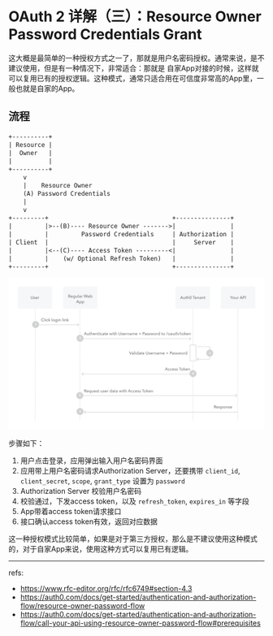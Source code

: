# OAuth 2 详解（三）：Resource Owner Password Credentials Grant

这大概是最简单的一种授权方式之一了，那就是用户名密码授权。通常来说，是不建议使用，但是有一种情况下，非常适合：那就是
自家App对接的时候，这样就可以复用已有的授权逻辑。这种模式，通常只适合用在可信度非常高的App里，一般也就是自家的App。

## 流程

```
+----------+
| Resource |
|  Owner   |
|          |
+----------+
    v
    |    Resource Owner
    (A) Password Credentials
    |
    v
+---------+                                  +---------------+
|         |>--(B)---- Resource Owner ------->|               |
|         |         Password Credentials     | Authorization |
| Client  |                                  |     Server    |
|         |<--(C)---- Access Token ---------<|               |
|         |    (w/ Optional Refresh Token)   |               |
+---------+                                  +---------------+
```

![Resource Owner Password Grant](./img/resource_owner_password_grant.png)

步骤如下：

1. 用户点击登录，应用弹出输入用户名密码界面
2. 应用带上用户名密码请求Authorization Server，还要携带 `client_id`, `client_secret`, `scope`, `grant_type` 设置为 `password`
3. Authorization Server 校验用户名密码
4. 校验通过，下发access token，以及 `refresh_token`, `expires_in` 等字段
5. App带着access token请求接口
6. 接口确认access token有效，返回对应数据

这一种授权模式比较简单，如果是对于第三方授权，那么是不建议使用这种模式的，对于自家App来说，使用这种方式可以复用已有逻辑。

---

refs:

- https://www.rfc-editor.org/rfc/rfc6749#section-4.3
- https://auth0.com/docs/get-started/authentication-and-authorization-flow/resource-owner-password-flow
- https://auth0.com/docs/get-started/authentication-and-authorization-flow/call-your-api-using-resource-owner-password-flow#prerequisites
